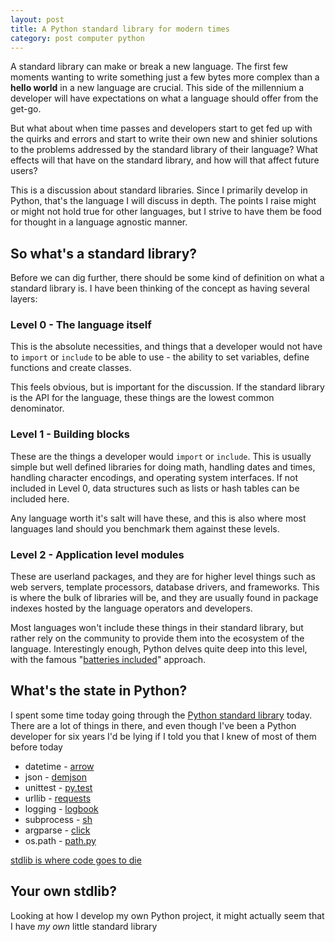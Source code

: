 ```yaml
---
layout: post
title: A Python standard library for modern times
category: post computer python
---
```


A standard library can make or break a new language. The first few moments
wanting to write something just a few bytes more complex than a **hello
world** in a new language are crucial. This side of the millennium a developer
will have expectations on what a language should offer from the get-go.

But what about when time passes and developers start to get fed up with the
quirks and errors and start to write their own new and shinier solutions to
the problems addressed by the standard library of their language? What effects
will that have on the standard library, and how will that affect future users?

This is a discussion about standard libraries. Since I primarily develop in
Python, that's the language I will discuss in depth. The points I raise might
or might not hold true for other languages, but I strive to have them be food
for thought in a language agnostic manner.

## So what's a standard library?

Before we can dig further, there should be some kind of definition on what a
standard library is. I have been thinking of the concept as having several layers:

### Level 0 - The language itself

This is the absolute necessities, and things that a developer would not have
to `import` or `include` to be able to use - the ability to set variables,
define functions and create classes.

This feels obvious, but is important for the discussion. If the standard
library is the API for the language, these things are the lowest common
denominator.

### Level 1 - Building blocks

These are the things a developer would `import` or `include`. This is usually
simple but well defined libraries for doing math, handling dates and times,
handling character encodings, and operating system interfaces. If not included
in Level 0, data structures such as lists or hash tables can be included here.

Any language worth it's salt will have these, and this is also where most
languages land should you benchmark them against these levels.

### Level 2 - Application level modules

These are userland packages, and they are for higher level things such as web
servers, template processors, database drivers, and frameworks. This is where
the bulk of libraries will be, and they are usually found in package indexes
hosted by the language operators and developers.

Most languages won't include these things in their standard library, but
rather rely on the community to provide them into the ecosystem of the
language. Interestingly enough, Python delves quite deep into this level, with
the famous "[batteries included][batteries]" approach.

[batteries]: https://docs.python.org/3/tutorial/stdlib.html#batteries-included


## What's the state in Python?

I spent some time today going through the [Python standard library][index]
today. There are a lot of things in there, and even though I've been a Python
developer for six years I'd be lying if I told you that I knew of most of them
before today

* datetime - [arrow][arrow]
* json - [demjson][demjson]
* unittest - [py.test][pytest]
* urllib - [requests][requests]
* logging - [logbook][logbook]
* subprocess - [sh][sh]
* argparse - [click][click]
* os.path - [path.py][pathpy]

[index]: https://docs.python.org/3/library/
[arrow]: http://crsmithdev.com/arrow/
[demjson]: http://deron.meranda.us/python/demjson
[logbook]: https://pythonhosted.org/Logbook/
[click]: http://click.pocoo.org/
[sh]: https://amoffat.github.io/sh/
[requests]: http://docs.python-requests.org/
[pytest]: http://pytest.org/
[pathpy]: https://github.com/jaraco/path.py

[stdlib is where code goes to die][dead]

## Your own stdlib?
Looking at how I develop my own Python project, it might actually seem that I
have *my own* little standard library

[dead]: http://radar.oreilly.com/2013/10/dead-batteries-included.html
[modules]: http://www.leancrew.com/all-this/2012/04/where-modules-go-to-die/
